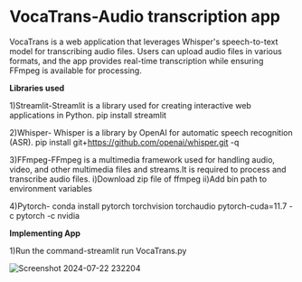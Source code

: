 # VocaTrans-Audio transcription app
VocaTrans is a web application that leverages Whisper's speech-to-text model for transcribing audio files. Users can upload audio files in various formats, and the app provides real-time transcription while ensuring FFmpeg is available for processing.

**Libraries used**

1)Streamlit-Streamlit is a library used for creating interactive web applications in Python.
pip install streamlit

2)Whisper- Whisper is a library by OpenAI for automatic speech recognition (ASR).
pip install git+https://github.com/openai/whisper.git -q

3)FFmpeg-FFmpeg is a multimedia framework used for handling audio, video, and other multimedia files and streams.It is required to process and transcribe audio files.
  i)Download zip file of ffmpeg
  ii)Add bin path to environment variables

4)Pytorch-
conda install pytorch torchvision torchaudio pytorch-cuda=11.7 -c pytorch -c nvidia

**Implementing App**

1)Run the command-streamlit run VocaTrans.py

![Screenshot 2024-07-22 232204](https://github.com/user-attachments/assets/7c5c12f5-78a2-4536-a594-99803dd960cf)
